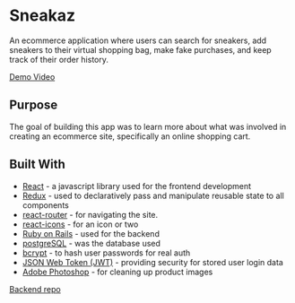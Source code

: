 <h1>Sneakaz</h1>

An ecommerce application where users can search for sneakers, add sneakers to their virtual shopping bag, make fake purchases, and keep track of their order history.

[Demo Video](https://drive.google.com/file/d/1ej8uZ0-FywxCAmYDUmFVPnLyOltVdBbS/view)

## Purpose

The goal of building this app was to learn more about what was involved in creating an ecommerce site, specifically an online shopping cart.

## Built With

* [React](https://reactjs.org/) - a javascript library used for the frontend development
* [Redux](https://redux.js.org/) - used to declaratively pass and manipulate reusable state to all components
* [react-router](https://reacttraining.com/react-router/) - for navigating the site.
* [react-icons](https://www.npmjs.com/package/react-icons) - for an icon or two
* [Ruby on Rails](https://rubyonrails.org/) - used for the backend
* [postgreSQL](https://www.postgresql.org/) - was the database used
* [bcrypt](https://rubygems.org/gems/bcrypt/versions/3.1.12) - to hash user passwords for real auth
* [JSON Web Token (JWT)](https://rubygems.org/gems/jwt/versions/1.5.4) - providing security for stored user login data
* [Adobe Photoshop](https://www.adobe.com/products/photoshop.html) - for cleaning up product images


[Backend repo](https://github.com/jeff-gosselin/sneakaz_back)
